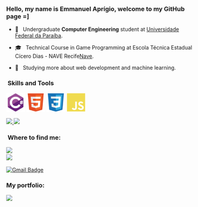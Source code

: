 <h3> Hello, my name is Emmanuel Aprígio, welcome to my GitHub page =] </h3>
 

- 📖 &nbsp; Undergraduate **Computer Engineering** student at <a href="https://www.ufpb.br/">Universidade Federal da Paraíba</a>.

- 🎓 &nbsp; Technical Course in Game Programming at Escola Técnica Estadual Cícero Dias - NAVE Recife<a href="https://oifuturo.org.br/programas/nave/">Nave</a>.

- 🌱 &nbsp; Studying more about web development and machine learning.

  
<h3> &nbsp;Skills and Tools</h3>

<div style="display: inline_block">
	  <img align="center" alt="Emmano-Csharp" height="50" width="50" src="https://raw.githubusercontent.com/devicons/devicon/master/icons/csharp/csharp-original.svg">
	  <img align="center" alt="Emmano-HTML" height="50" width="50" src="https://raw.githubusercontent.com/devicons/devicon/master/icons/html5/html5-original.svg">
	  <img align="center" alt="Emmano-CSS" height="50" width="50" src="https://raw.githubusercontent.com/devicons/devicon/master/icons/css3/css3-original.svg">
	  <img align="center" alt="Emmano-Js" height="50" width="50" src="https://raw.githubusercontent.com/devicons/devicon/master/icons/javascript/javascript-plain.svg">
 </div>
<br/>
<div>
  <a href="https://github.com/emmano2997">
  <img height="180em" src="https://github-readme-stats.vercel.app/api?username=emmano2997&show_icons=true&theme=dracula&include_all_commits=true&count_private=true"/>
  <img height="180em" src="https://github-readme-stats.vercel.app/api/top-langs/?username=emmano2997&layout=compact&langs_count=7&theme=dracula"/>
</div>
</a>

<h3> &nbsp;Where to find me: </h3>

<div> 
<a href="https://www.linkedin.com/in/emmanuel-apr%C3%ADgio-cavalcanti-dos-santos-52a8871b8/" target="_blank"><img src="https://img.shields.io/badge/-LinkedIn-%230077B5?style=for-the-badge&logo=linkedin&logoColor=white" target="_blank"></a> 
 </br>
<a href="https://www.instagram.com/emmano.png/" target="_blank"><img src="https://img.shields.io/badge/Instagram-E4405F?style=for-the-badge&logo=instagram&logoColor=white" target="_blank"></a>

[![Gmail Badge](https://img.shields.io/badge/-emmanuel.cavalcanti2003@gmail.com-c14438?style=flat-square&logo=Gmail&logoColor=white&link=mailto:emmanuel.cavalcanti2003@gmail.com)](mailto:emmanuel.cavalcanti2003@gmail.com)

<h3> My portfolio: </h3> 
 <a href="https://emmano2997.github.io/"> 
   <img src="https://img.icons8.com/cotton/64/000000/website.png"
 </a>
 

</div>
